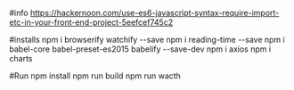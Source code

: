 #info
https://hackernoon.com/use-es6-javascript-syntax-require-import-etc-in-your-front-end-project-5eefcef745c2

#installs
    npm i browserify watchify --save
    npm i reading-time --save
    npm i babel-core babel-preset-es2015 babelify --save-dev
    npm i axios
    npm i charts

#Run
    npm install
    npm run build
    npm run wacth